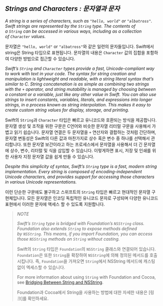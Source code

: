 ## *Strings and Characters : 문자열과 문자*

*A string is a series of characters, such as `"hello, world"` or `"albatross"`. Swift strings are represented by the `String` type. The contents of a `String` can be accessed in various ways, including as a collection of `Character` values.*

문자열은 `"hello, world"` or `"albatross"`와 같은 일련의 문자들입니다. Swift에서 string은 String 타입으로 표현됩니다. 문자열의 내용은 `Character` 값의 집합을 포함하여 다양한 방법으로 접근할 수 있습니다. 

*Swift’s `String` and `Character` types provide a fast, Unicode-compliant way to work with text in your code. The syntax for string creation and manipulation is lightweight and readable, with a string literal syntax that’s similar to C. String concatenation is as simple as combining two strings with the `+` operator, and string mutability is managed by choosing between a constant or a variable, just like any other value in Swift. You can also use strings to insert constants, variables, literals, and expressions into longer strings, in a process known as string interpolation. This makes it easy to create custom string values for display, storage, and printing.*

Swift의 `String`과 `Character` 타입은 빠르고 유니코드와 호환되는 방식을 제공합니다. 문자열 생성 및 조작을 위한 구문은 C언어와 비슷한 문자열 리터럴 구문을 사용해서 가볍고 읽기 쉽습니다. 문자열 연결은 두 문자열을 `+` 연산자와 결합하는 것처럼 간단하며,문자열 변동성은 Swift의 다른 값과 마찬가지로 상수 혹은 변수 중 하나를 선택해서 관리합니다. 또한 문자열 보간이라고 하는 프로세스에서 문자열을 사용해서 더 긴 문자열에 상수, 변수, 리터럴 및 식을 삽입할 수 있습니다. 이렇게하면 표시, 저장 및 인쇄를 위한 사용자 지정 문자열 값을 쉽게 만들 수 있습니다. 

*Despite this simplicity of syntax, Swift’s `String` type is a fast, modern string implementation. Every string is composed of encoding-independent Unicode characters, and provides support for accessing those characters in various Unicode representations.*

이런 단순한 구문에도 불구하고 스위프트의 `String` 타입은 빠르고 현대적인 문자열 구현체입니다. 모든 문자열은 인코딩 독립적인 유니코드 문자로 구성되며 다양한 유니코드 표현에서 이러한 문자에 액세스 할 수 있도록 지원합니다. 

> *NOTE*
> 
> *Swift’s `String` type is bridged with Foundation’s `NSString` class. Foundation also extends `String` to expose methods defined by `NSString`. This means, if you import Foundation, you can access those `NSString` methods on `String` without casting.*
> 
> Swift의 `String` 타입은 `Foundation`의 `NSString` 클래스와 연결되어 있습니다. `Foundation`은 또한 `String`을 확장하여 `NSString`에 의해 정의된 메서드를 호출시킵니다. 즉, `Foundation`을 가져오면 `String`에서 NSString 메서드에 캐스팅 없이 엑세스할 수 있습니다.
> 
> For more information about using `String` with Foundation and Cocoa, see [Bridging Between String and NSString](https://developer.apple.com/*documentation/swift/stri*ng#2919514).
> 
> Foundation과 Cocoa에서 String을 사용하는 방법에 대한 자세한 내용은 [링크]를 확인하세요.
